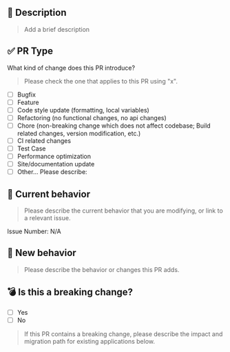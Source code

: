 ## 📝 Description

> Add a brief description

## ✅ PR Type

What kind of change does this PR introduce?

> Please check the one that applies to this PR using "x".

- [ ] Bugfix
- [ ] Feature
- [ ] Code style update (formatting, local variables)
- [ ] Refactoring (no functional changes, no api changes)
- [ ] Chore (non-breaking change which does not affect codebase; Build related changes, version modification, etc.)
- [ ] CI related changes
- [ ] Test Case
- [ ] Performance optimization
- [ ] Site/documentation update
- [ ] Other... Please describe:

## 🎯 Current behavior

> Please describe the current behavior that you are modifying, or link to a relevant issue.

Issue Number: N/A

## 🚀 New behavior

> Please describe the behavior or changes this PR adds.

## 💣 Is this a breaking change?

- [ ] Yes
- [ ] No

> If this PR contains a breaking change, please describe the impact and migration path for existing applications below.
